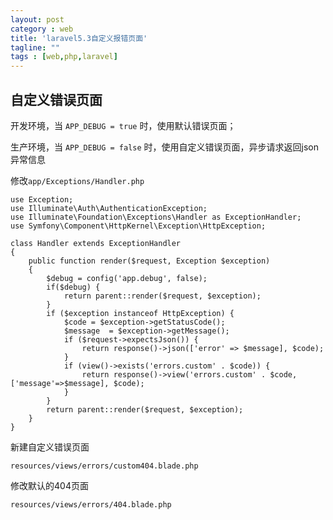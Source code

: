 ```yaml
---
layout: post
category : web
title: 'laravel5.3自定义报错页面'
tagline: ""
tags : [web,php,laravel]
---
```


## 自定义错误页面

开发环境，当 `APP_DEBUG = true` 时，使用默认错误页面；

生产环境，当 `APP_DEBUG = false` 时，使用自定义错误页面，异步请求返回json异常信息

<!--break-->

修改`app/Exceptions/Handler.php`

```
use Exception;
use Illuminate\Auth\AuthenticationException;
use Illuminate\Foundation\Exceptions\Handler as ExceptionHandler;
use Symfony\Component\HttpKernel\Exception\HttpException;
 
class Handler extends ExceptionHandler
{
    public function render($request, Exception $exception)
    {
        $debug = config('app.debug', false);
        if($debug) {
            return parent::render($request, $exception);
        }
        if ($exception instanceof HttpException) {
            $code = $exception->getStatusCode();
            $message  = $exception->getMessage();
            if ($request->expectsJson()) {
                return response()->json(['error' => $message], $code);
            }
            if (view()->exists('errors.custom' . $code)) {
                return response()->view('errors.custom' . $code, ['message'=>$message], $code);
            }
        }
        return parent::render($request, $exception);
    }
}
```

新建自定义错误页面

```
resources/views/errors/custom404.blade.php
```

修改默认的404页面

```
resources/views/errors/404.blade.php
```